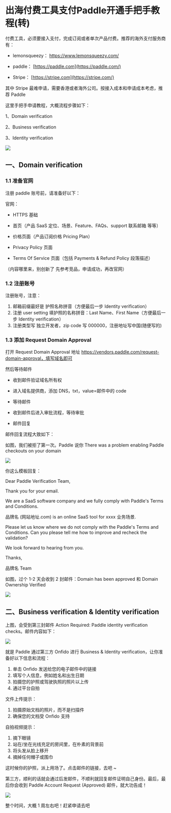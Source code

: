# 出海付费工具支付Paddle开通手把手教程(转)

付费工具，必须要接入支付，完成订阅或者单次产品付费。推荐的海外支付服务商有：

- lemonsqueezy： https://www.lemonsqueezy.com/

- paddle： [https://paddle.com](https://paddle.com/)

- Stripe： [https://stripe.com](https://stripe.com/)

其中 Stripe 最难申请，需要香港或者海外公司。按接入成本和申请成本考虑，推荐 Paddle

这里手把手申请教程，大概流程步骤如下：

1、Domain verification

2、Business verification

3、Identity verification

![](https://cdn.mundane.ink/202411041914906.png)

## 一、Domain verification

### 1.1 准备官网

注册 paddle 账号前，请准备好以下：

官网：

- HTTPS 基础

- 首页（产品 SaaS 定位、场景、Feature、FAQs、support 联系邮箱 等等）

- 价格页面（产品订阅价格 Pricing Plan）

- Privacy Policy 页面

- Terms Of Service 页面（包括 Payments & Refund Policy 段落描述）

（内容哪里来，别创新了 先参考竞品，申请成功，再改官网）

### 1.2 注册账号

注册账号，注意：

1. 邮箱前缀最好是 护照名称拼音（方便最后一步 Identity verification）
2. 注册 user setting 填护照的名称拼音：Last Name、First Name（方便最后一步 Identity verification）
3. 注册类型写 独立开发者，zip code 写 000000，注册地址写中国(随便写的)

### 1.3 添加 Request Domain Approval

打开 Request Domain Approval 地址 https://vendors.paddle.com/request-domain-approval，填写域名即可

然后等待邮件

- 收到邮件验证域名所有权

- 进入域名提供商，添加 DNS，txt，value=邮件中的 code

- 等待邮件

- 收到邮件后进入审批流程，等待审批

- 邮件回复

邮件回复流程大致如下：

如图，我们被拒了第一次。Paddle 说你 There was a problem enabling Paddle checkouts on your domain

![](https://cdn.mundane.ink/202411041915235.png)

你这么模板回复：

Dear Paddle Verification Team,

Thank you for your email.

We are a SaaS software company and we fully comply with Paddle's Terms and Conditions.

品牌名 (网站地址.com) is an online SaaS tool for xxxx 业务场景.

Please let us know where we do not comply with the Paddle's Terms and Conditions. Can you please tell me how to improve and recheck the validation?

We look forward to hearing from you.

Thanks,

品牌名 Team

如图，过个 1-2 天会收到 2 封邮件：Domain has been approved 和 Domain Ownership Verified

![](https://cdn.mundane.ink/202411041915764.png)

## 二、Business verification & Identity verification

上图，会受到第三封邮件 Action Required: Paddle identity verification checks。邮件内容如下：

![](https://cdn.mundane.ink/202411041916888.png)

就是 Paddle 通过第三方 Onfido 进行 Business & Identity verification，让你准备好以下信息和流程：

1. 单击 Onfido 发送给您的电子邮件中的链接
2. 填写个人信息，例如姓名和出生日期
3. 拍摄您的护照或驾驶执照的照片以上传
4. 通过平台自拍

文件上传提示：

1. 拍摄原始文档的照片，而不是扫描件
2. 确保您的文档受 Onfido 支持

自拍视频提示：

1. 摘下眼镜
2. 站在/坐在光线充足的房间里，在朴素的背景前
3. 将头发从脸上移开
4. 摘掉任何帽子或围巾

这时候你的护照，派上用场了。点击邮件的链接，去吧 ~

第三方，顺利的话就会通过后发邮件，不顺利就回复邮件证明自己身份。最后，最后你会收到 Paddle Account Request (Approved) 邮件，就大功告成！

![](https://cdn.mundane.ink/202411041916914.png)

整个时间，大概 1 周左右吧！赶紧申请去吧
